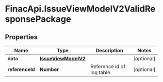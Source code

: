 # FinacApi.IssueViewModelV2ValidResponsePackage

## Properties
Name | Type | Description | Notes
------------ | ------------- | ------------- | -------------
**data** | [**IssueViewModelV2**](IssueViewModelV2.md) |  | [optional] 
**referenceId** | **Number** | Reference id of log table. | [optional] 
